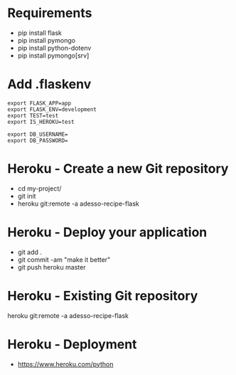 
# Requirements
- pip install flask
- pip install pymongo
- pip install python-dotenv
- pip install pymongo[srv]

# Add .flaskenv
```
export FLASK_APP=app
export FLASK_ENV=development
export TEST=test
export IS_HEROKU=test

export DB_USERNAME=
export DB_PASSWORD=
```

# Heroku - Create a new Git repository
- cd my-project/
- git init
- heroku git:remote -a adesso-recipe-flask

# Heroku - Deploy your application
- git add .
- git commit -am "make it better"
- git push heroku master

# Heroku - Existing Git repository
heroku git:remote -a adesso-recipe-flask

# Heroku - Deployment
- https://www.heroku.com/python
